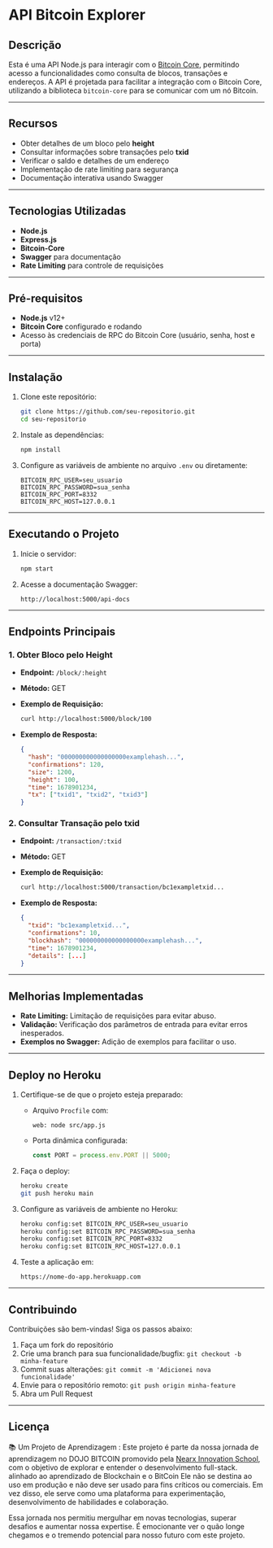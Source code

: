 # API Bitcoin Explorer

## Descrição
Esta é uma API Node.js para interagir com o [Bitcoin Core](https://btc-explorer.vercel.app/), permitindo acesso a funcionalidades como consulta de blocos, transações e endereços. A API é projetada para facilitar a integração com o Bitcoin Core, utilizando a biblioteca `bitcoin-core` para se comunicar com um nó Bitcoin.

---

## Recursos

- Obter detalhes de um bloco pelo **height**
- Consultar informações sobre transações pelo **txid**
- Verificar o saldo e detalhes de um endereço
- Implementação de rate limiting para segurança
- Documentação interativa usando Swagger

---

## Tecnologias Utilizadas

- **Node.js**
- **Express.js**
- **Bitcoin-Core**
- **Swagger** para documentação
- **Rate Limiting** para controle de requisições

---

## Pré-requisitos

- **Node.js** v12+
- **Bitcoin Core** configurado e rodando
- Acesso às credenciais de RPC do Bitcoin Core (usuário, senha, host e porta)

---

## Instalação

1. Clone este repositório:

   ```bash
   git clone https://github.com/seu-repositorio.git
   cd seu-repositorio
   ```

2. Instale as dependências:

   ```bash
   npm install
   ```

3. Configure as variáveis de ambiente no arquivo `.env` ou diretamente:

   ```env
   BITCOIN_RPC_USER=seu_usuario
   BITCOIN_RPC_PASSWORD=sua_senha
   BITCOIN_RPC_PORT=8332
   BITCOIN_RPC_HOST=127.0.0.1
   ```

---

## Executando o Projeto

1. Inicie o servidor:

   ```bash
   npm start
   ```

2. Acesse a documentação Swagger:

   ```
   http://localhost:5000/api-docs
   ```

---

## Endpoints Principais

### **1. Obter Bloco pelo Height**

- **Endpoint:** `/block/:height`
- **Método:** GET
- **Exemplo de Requisição:**

  ```bash
  curl http://localhost:5000/block/100
  ```

- **Exemplo de Resposta:**

  ```json
  {
    "hash": "000000000000000000examplehash...",
    "confirmations": 120,
    "size": 1200,
    "height": 100,
    "time": 1678901234,
    "tx": ["txid1", "txid2", "txid3"]
  }
  ```

### **2. Consultar Transação pelo txid**

- **Endpoint:** `/transaction/:txid`
- **Método:** GET
- **Exemplo de Requisição:**

  ```bash
  curl http://localhost:5000/transaction/bc1exampletxid...
  ```

- **Exemplo de Resposta:**

  ```json
  {
    "txid": "bc1exampletxid...",
    "confirmations": 10,
    "blockhash": "000000000000000000examplehash...",
    "time": 1678901234,
    "details": [...]
  }
  ```

---

## Melhorias Implementadas

- **Rate Limiting:** Limitação de requisições para evitar abuso.
- **Validação:** Verificação dos parâmetros de entrada para evitar erros inesperados.
- **Exemplos no Swagger:** Adição de exemplos para facilitar o uso.

---

## Deploy no Heroku

1. Certifique-se de que o projeto esteja preparado:
   - Arquivo `Procfile` com:

     ```
     web: node src/app.js
     ```

   - Porta dinâmica configurada:

     ```javascript
     const PORT = process.env.PORT || 5000;
     ```

2. Faça o deploy:

   ```bash
   heroku create
   git push heroku main
   ```

3. Configure as variáveis de ambiente no Heroku:

   ```bash
   heroku config:set BITCOIN_RPC_USER=seu_usuario
   heroku config:set BITCOIN_RPC_PASSWORD=sua_senha
   heroku config:set BITCOIN_RPC_PORT=8332
   heroku config:set BITCOIN_RPC_HOST=127.0.0.1
   ```

4. Teste a aplicação em:

   ```
   https://nome-do-app.herokuapp.com
   ```

---

## Contribuindo

Contribuições são bem-vindas! Siga os passos abaixo:

1. Faça um fork do repositório
2. Crie uma branch para sua funcionalidade/bugfix: `git checkout -b minha-feature`
3. Commit suas alterações: `git commit -m 'Adicionei nova funcionalidade'`
4. Envie para o repositório remoto: `git push origin minha-feature`
5. Abra um Pull Request

---

## Licença

📚 Um Projeto de Aprendizagem :
Este projeto é parte da nossa jornada de aprendizagem no DOJO BITCOIN promovido pela [Nearx Innovation School](https://nearx.com.br/pt/home), com o objetivo de explorar e entender o desenvolvimento full-stack. alinhado ao aprendizado de Blockchain e o BitCoin Ele não se destina ao uso em produção e não deve ser usado para fins críticos ou comerciais. Em vez disso, ele serve como uma plataforma para experimentação, desenvolvimento de habilidades e colaboração.

Essa jornada nos permitiu mergulhar em novas tecnologias, superar desafios e aumentar nossa expertise. É emocionante ver o quão longe chegamos e o tremendo potencial para nosso futuro com este projeto.
